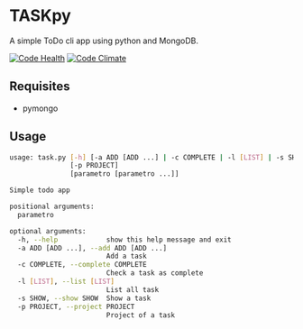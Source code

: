 # TASKpy

A simple ToDo cli app using python and MongoDB.

[![Code Health](https://landscape.io/github/mattgaviota/taskpy/master/landscape.svg?style=flat)](https://landscape.io/github/mattgaviota/taskpy/master)
[![Code Climate](https://codeclimate.com/github/mattgaviota/taskpy/badges/gpa.svg)](https://codeclimate.com/github/mattgaviota/taskpy)
## Requisites

* pymongo

## Usage

```bash
usage: task.py [-h] [-a ADD [ADD ...] | -c COMPLETE | -l [LIST] | -s SHOW]
               [-p PROJECT]
               [parametro [parametro ...]]

Simple todo app

positional arguments:
  parametro

optional arguments:
  -h, --help            show this help message and exit
  -a ADD [ADD ...], --add ADD [ADD ...]
                        Add a task
  -c COMPLETE, --complete COMPLETE
                        Check a task as complete
  -l [LIST], --list [LIST]
                        List all task
  -s SHOW, --show SHOW  Show a task
  -p PROJECT, --project PROJECT
                        Project of a task
```
